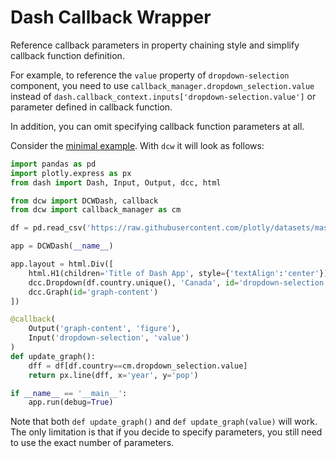 # Dash Callback Wrapper

Reference callback parameters in property chaining style and simplify callback function definition.

For example, to reference the `value` property of `dropdown-selection` component, you need to use `callback_manager.dropdown_selection.value` instead of `dash.callback_context.inputs['dropdown-selection.value']` or parameter defined in callback function.

In addition, you can omit specifying callback function parameters at all.

Consider the [minimal example](https://dash.plotly.com/minimal-app). With `dcw` it will look as follows:

```python
import pandas as pd
import plotly.express as px
from dash import Dash, Input, Output, dcc, html

from dcw import DCWDash, callback
from dcw import callback_manager as cm

df = pd.read_csv('https://raw.githubusercontent.com/plotly/datasets/master/gapminder_unfiltered.csv')

app = DCWDash(__name__)

app.layout = html.Div([
    html.H1(children='Title of Dash App', style={'textAlign':'center'}),
    dcc.Dropdown(df.country.unique(), 'Canada', id='dropdown-selection'),
    dcc.Graph(id='graph-content')
])

@callback(
    Output('graph-content', 'figure'),
    Input('dropdown-selection', 'value')
)
def update_graph():
    dff = df[df.country==cm.dropdown_selection.value]
    return px.line(dff, x='year', y='pop')

if __name__ == '__main__':
    app.run(debug=True)
```

Note that both `def update_graph()` and `def update_graph(value)` will work. The only limitation is that if you decide to specify parameters, you still need to use the exact number of parameters.
